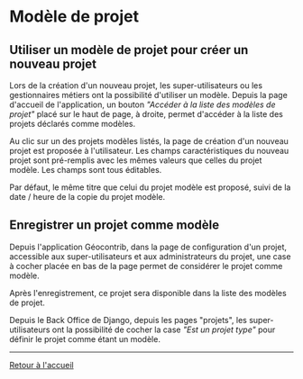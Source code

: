 # Modèle de projet

## Utiliser un modèle de projet pour créer un nouveau projet

Lors de la création d'un nouveau projet, les super-utilisateurs ou les gestionnaires métiers ont la possibilité d'utiliser un modèle.
Depuis la page d'accueil de l'application, un bouton _"Accéder à la liste des modèles de projet"_ placé sur le haut de page, à droite, permet d'accéder à la liste des projets déclarés comme modèles.

Au clic sur un des projets modèles listés, la page de création d'un nouveau projet est proposée à l'utilisateur. Les champs caractéristiques du nouveau projet sont pré-remplis avec les mêmes valeurs que celles du projet modèle. Les champs sont tous éditables.

Par défaut, le même titre que celui du projet modèle est proposé, suivi de la date / heure de la copie du projet modèle.

## Enregistrer un projet comme modèle

Depuis l'application Géocontrib, dans la page de configuration d'un projet, accessible aux super-utilisateurs et aux administrateurs du projet, une case à cocher placée en bas de la page permet de considérer le projet comme modèle.

Après l'enregistrement, ce projet sera disponible dans la liste des modèles de projet.

Depuis le Back Office de Django, depuis les pages "projets", les super-utilisateurs ont la possibilité de cocher la case _"Est un projet type"_ pour définir le projet comme étant un modèle.

---

[Retour à l'accueil](<README.md>)
